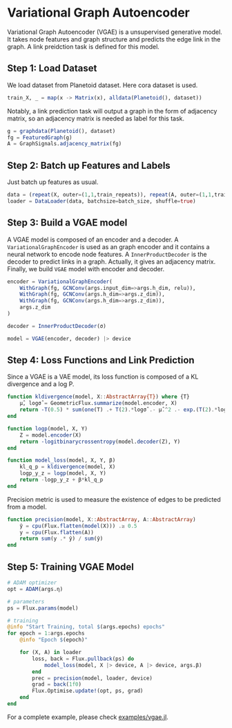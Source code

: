 # Variational Graph Autoencoder

Variational Graph Autoencoder (VGAE) is a unsupervised generative model. It takes node features and graph structure and predicts the edge link in the graph. A link preidction task is defined for this model.

## Step 1: Load Dataset

We load dataset from Planetoid dataset. Here cora dataset is used.

```julia
train_X, _ = map(x -> Matrix(x), alldata(Planetoid(), dataset))
```

Notably, a link prediction task will output a graph in the form of adjacency matrix, so an adjacency matrix is needed as label for this task.

```julia
g = graphdata(Planetoid(), dataset)
fg = FeaturedGraph(g)
A = GraphSignals.adjacency_matrix(fg)
```

## Step 2: Batch up Features and Labels

Just batch up features as usual.

```julia
data = (repeat(X, outer=(1,1,train_repeats)), repeat(A, outer=(1,1,train_repeats)))
loader = DataLoader(data, batchsize=batch_size, shuffle=true)
```

## Step 3: Build a VGAE model

A VGAE model is composed of an encoder and a decoder. A `VariationalGraphEncoder` is used as an graph encoder and it contains a neural network to encode node features. A `InnerProductDecoder` is the decoder to predict links in a graph. Actually, it gives an adjacency matrix. Finally, we build `VGAE` model with encoder and decoder.

```julia
encoder = VariationalGraphEncoder(
    WithGraph(fg, GCNConv(args.input_dim=>args.h_dim, relu)),
    WithGraph(fg, GCNConv(args.h_dim=>args.z_dim)),
    WithGraph(fg, GCNConv(args.h_dim=>args.z_dim)),
    args.z_dim
)

decoder = InnerProductDecoder(σ)

model = VGAE(encoder, decoder) |> device
```

## Step 4: Loss Functions and Link Prediction

Since a VGAE is a VAE model, its loss function is composed of a KL divergence and a log P.

```julia
function kldivergence(model, X::AbstractArray{T}) where {T}
    μ̂, logσ̂ = GeometricFlux.summarize(model.encoder, X)
    return -T(0.5) * sum(one(T) .+ T(2).*logσ̂ .- μ̂.^2 .- exp.(T(2).*logσ̂))
end

function logp(model, X, Y)
    Z = model.encoder(X)
    return -logitbinarycrossentropy(model.decoder(Z), Y)
end

function model_loss(model, X, Y, β)
    kl_q_p = kldivergence(model, X)
    logp_y_z = logp(model, X, Y)
    return -logp_y_z + β*kl_q_p
end
```

Precision metric is used to measure the existence of edges to be predicted from a model.

```julia
function precision(model, X::AbstractArray, A::AbstractArray)
    ŷ = cpu(Flux.flatten(model(X))) .≥ 0.5
    y = cpu(Flux.flatten(A))
    return sum(y .* ŷ) / sum(ŷ)
end
```

## Step 5: Training VGAE Model

```julia
# ADAM optimizer
opt = ADAM(args.η)

# parameters
ps = Flux.params(model)

# training
@info "Start Training, total $(args.epochs) epochs"
for epoch = 1:args.epochs
    @info "Epoch $(epoch)"

    for (X, A) in loader
        loss, back = Flux.pullback(ps) do
            model_loss(model, X |> device, A |> device, args.β)
        end
        prec = precision(model, loader, device)
        grad = back(1f0)
        Flux.Optimise.update!(opt, ps, grad)
    end
end
```

For a complete example, please check [examples/vgae.jl](../../examples/vgae.jl).
